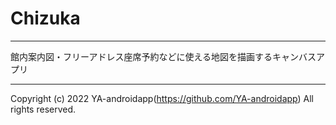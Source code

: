 # Chizuka

---

館内案内図・フリーアドレス座席予約などに使える地図を描画するキャンバスアプリ

---

Copyright (c) 2022 YA-androidapp(https://github.com/YA-androidapp) All rights reserved.
